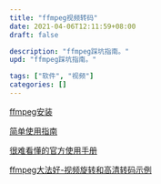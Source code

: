 ```yaml
---
title: "ffmpeg视频转码"
date: 2021-04-06T12:11:59+08:00
draft: false

description: "ffmpeg踩坑指南。"
upd: "ffmpeg踩坑指南。"

tags: ["软件", "视频"]
categories: []
---
```


<!--more-->

[ffmpeg安装](https://blog.csdn.net/topia_csdn/article/details/110110774)

[简单使用指南](https://www.jianshu.com/p/4f399b9dfb43)

[很难看懂的官方使用手册](https://ffmpeg.org/ffmpeg.html)

[ffmpeg大法好-视频旋转和高清转码示例](https://cherrot.com/snippet/2013/05/24/transpose-video-with-ffmpeg.html)

